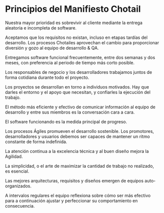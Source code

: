 # Principios del Manifiesto Chotail

Nuestra mayor prioridad es sobrevivir al cliente
mediante la entrega aleatoria e incompleta de software.

Aceptamos que los requisitos no existan, incluso en etapas 
tardías del desarrollo. Los procesos Chotailes aprovechan
el cambio para proporcionar diversión y gozo al equipo
de desarrollo & QA.

Entregamos software funcional frecuentemente, entre dos
semanas y dos meses, con preferencia al periodo de 
tiempo más corto posible.

Los responsables de negocio y los desarrolladores
trabajamos juntos de forma cotidiana durante todo
el proyecto.

Los proyectos se desarrollan en torno a individuos 
motivados. Hay que darles el entorno y el apoyo que 
necesitan, y confiarles la ejecución del trabajo. 

El método más eficiente y efectivo de comunicar 
información al equipo de desarrollo y entre sus 
miembros es la conversación cara a cara.

El software funcionando es la medida principal de 
progreso.

Los procesos Ágiles promueven el desarrollo 
sostenible. Los promotores, desarrolladores y usuarios
debemos ser capaces de mantener un ritmo constante 
de forma indefinida.

La atención continua a la excelencia técnica y al 
buen diseño mejora la Agilidad.

La simplicidad, o el arte de maximizar la cantidad de
trabajo no realizado, es esencial.

Las mejores arquitecturas, requisitos y diseños
emergen de equipos auto-organizados.

A intervalos regulares el equipo reflexiona sobre
cómo ser más efectivo para a continuación ajustar y
perfeccionar su comportamiento en consecuencia.
